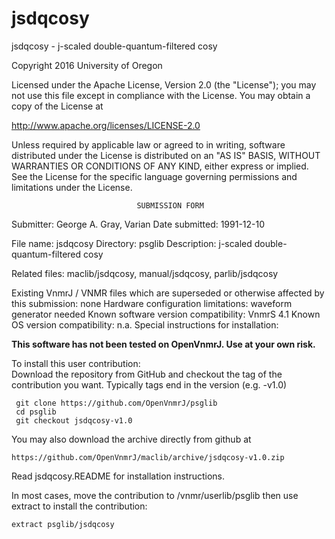 # jsdqcosy
 jsdqcosy - j-scaled double-quantum-filtered cosy

 Copyright 2016 University of Oregon

 Licensed under the Apache License, Version 2.0 (the "License");
 you may not use this file except in compliance with the License.
 You may obtain a copy of the License at

   http://www.apache.org/licenses/LICENSE-2.0

 Unless required by applicable law or agreed to in writing, software
 distributed under the License is distributed on an "AS IS" BASIS,
 WITHOUT WARRANTIES OR CONDITIONS OF ANY KIND, either express or implied.
 See the License for the specific language governing permissions and
 limitations under the License.

                                SUBMISSION FORM

Submitter:      George A. Gray, Varian
Date submitted: 1991-12-10

File name:      jsdqcosy
Directory:      psglib
Description:    j-scaled double-quantum-filtered cosy

Related files:  maclib/jsdqcosy, manual/jsdqcosy, parlib/jsdqcosy

Existing VnmrJ / VNMR files which are superseded or
otherwise affected by this submission:  none
Hardware configuration limitations:     waveform generator needed
Known software version compatibility:   VnmrS 4.1
Known OS version compatibility:         n.a.
Special instructions for installation:

**This software has not been tested on OpenVnmrJ. Use at your own risk.**

To install this user contribution:  
Download the repository from GitHub and checkout the tag of the contribution you want.
Typically tags end in the version (e.g. -v1.0)

     git clone https://github.com/OpenVnmrJ/psglib  
     cd psglib  
     git checkout jsdqcosy-v1.0


You may also download the archive directly from github at

    https://github.com/OpenVnmrJ/maclib/archive/jsdqcosy-v1.0.zip

Read jsdqcosy.README for installation instructions.

In most cases, move the contribution to /vnmr/userlib/psglib 
then use extract to install the contribution:  

    extract psglib/jsdqcosy